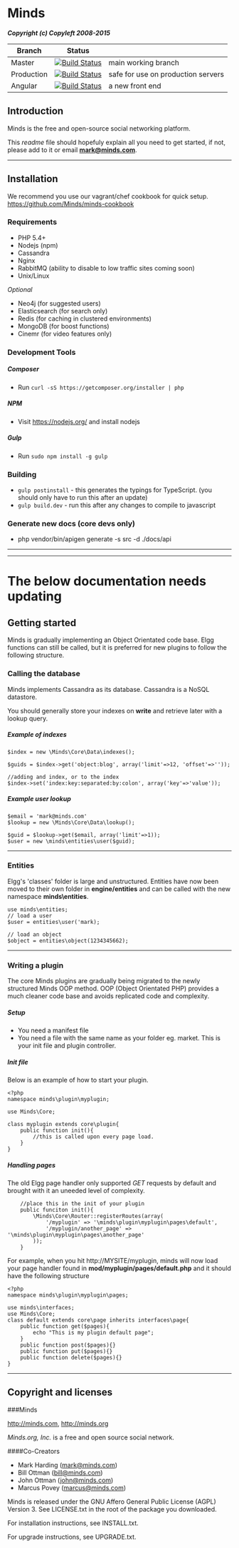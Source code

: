 Minds
==========

___Copyright (c) Copyleft 2008-2015___

Branch  | Status | |
------------- | ------------- | ----------
Master | [![Build Status](https://magnum.travis-ci.com/Minds/Minds.png?token=vHzWaxguqXbJqkudCFTn&branch=master)](https://magnum.travis-ci.com/Minds/Minds)  | main working branch |
Production | [![Build Status](https://magnum.travis-ci.com/Minds/Minds.png?token=vHzWaxguqXbJqkudCFTn&branch=production)](https://magnum.travis-ci.com/Minds/Minds) | safe for use on production servers
Angular | [![Build Status](https://magnum.travis-ci.com/Minds/Minds.png?token=vHzWaxguqXbJqkudCFTn&branch=angular)](https://magnum.travis-ci.com/Minds/Minds) | a new front end

## Introduction
Minds is the free and open-source social networking platform.

This *readme* file should hopefuly explain all you need to get started, if not, please add to it or email **mark@minds.com**.

----


## Installation

We recommend you use our vagrant/chef cookbook for quick setup. https://github.com/Minds/minds-cookbook

### Requirements
- PHP 5.4+
- Nodejs (npm)
- Cassandra
- Nginx
- RabbitMQ (ability to disable to low traffic sites coming soon)
- Unix/Linux

_Optional_
- Neo4j (for suggested users)
- Elasticsearch (for search only)
- Redis (for caching in clustered environments)
- MongoDB (for boost functions)
- Cinemr (for video features only)

### Development Tools

##### Composer

- Run `curl -sS https://getcomposer.org/installer | php`

##### NPM

- Visit https://nodejs.org/ and install nodejs

##### Gulp

- Run `sudo npm install -g gulp`


### Building

- `gulp postinstall` - this generates the typings for TypeScript. (you should only have to run this after an update)
- `gulp build.dev` - run this after any changes to compile to javascript


### Generate new docs (core devs only)

- php vendor/bin/apigen generate -s src -d ./docs/api

--------

--------

# The below documentation needs updating

## Getting started
Minds is gradually implementing an Object Orientated code base. Elgg functions can still be called, but it is preferred for new plugins to follow the following structure.


### Calling the database
Minds implements Cassandra as its database. Cassandra is a NoSQL datastore.

You should generally store your indexes on **write** and retrieve later with a lookup query.

##### Example of indexes
```
$index = new \Minds\Core\Data\indexes();

$guids = $index->get('object:blog', array('limit'=>12, 'offset'=>''));

//adding and index, or to the index
$index->set('index:key:separated:by:colon', array('key'=>'value'));

```
##### Example user lookup
```
$email = 'mark@minds.com'
$lookup = new \Minds\Core\Data\lookup();

$guid = $lookup->get($email, array('limit'=>1));
$user = new \minds\entities\user($guid);

```

--------
### Entities
Elgg's 'classes' folder is large and unstructured. Entities have now been moved to their own folder in **engine/entities** and can be called with the new namespace **minds\entities**.

```
use minds\entities;
// load a user
$user = entities\user('mark);

// load an object
$object = entities\object(1234345662);
```

--------
### Writing a plugin
The core Minds plugins are gradually being migrated to the newly structured Minds OOP method. OOP (Object Orientated PHP) provides a much cleaner code base and avoids replicated code and complexity.

##### Setup
- You need a manifest file
- You need a file with the same name as your folder eg. market. This is your init file and plugin controller.

##### Init file
Below is an example of how to start your plugin.

```
<?php
namespace minds\plugin\myplugin;

use Minds\Core;

class myplugin extends core\plugin{
	public function init(){
		//this is called upon every page load.
	}
}
```
##### Handling pages
The old Elgg page handler only supported *GET* requests by default and brought with it an uneeded level of complexity.

```
	//place this in the init of your plugin
	public funciton init(){
		\Minds\Core\Router::registerRoutes(array(
			'/myplugin' => '\minds\plugin\myplugin\pages\default',
			'/myplugin/another_page' => '\minds\plugin\myplugin\pages\another_page'
		));
	}

```

For example, when you hit http://MYSITE/myplugin, minds will now load your page handler found in **mod/myplugin/pages/default.php** and it should have the following structure

```
<?php
namespace minds\plugin\myplugin\pages;

use minds\interfaces;
use Minds\Core;
class default extends core\page inherits interfaces\page{
	public function get($pages){
		echo "This is my plugin default page";
	}
	public function post($pages){}
	public function put($pages){}
	public function delete($pages){}
}
```

--------
## Copyright and licenses
###Minds

http://minds.com, http://minds.org

*Minds.org, Inc.* is a free and open source social network.

####Co-Creators
- Mark Harding (mark@minds.com)
- Bill Ottman (bill@minds.com)
- John Ottman (john@minds.com)
- Marcus Povey (marcus@minds.com)




Minds is released under the GNU Affero General Public License (AGPL) Version 3. See LICENSE.txt
in the root of the package you downloaded.

For installation instructions, see INSTALL.txt.

For upgrade instructions, see UPGRADE.txt.
